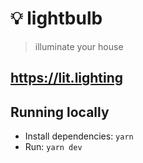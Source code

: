 # 💡 lightbulb

> illuminate your house

## https://lit.lighting

## Running locally

- Install dependencies: `yarn`
- Run: `yarn dev`
